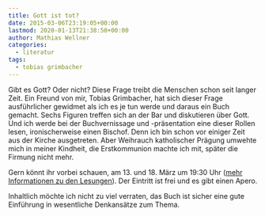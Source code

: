 ```yaml
---
title: Gott ist tot?
date: 2015-03-06T23:19:05+00:00
lastmod: 2020-01-13T21:38:50+00:00
author: Mathias Wellner
categories:
  - literatur
tags:
  - tobias grimbacher
---
```

Gibt es Gott? Oder nicht? Diese Frage treibt die Menschen schon seit langer Zeit. Ein Freund von mir, Tobias Grimbacher, hat sich dieser Frage ausführlicher gewidmet als ich es je tun werde und daraus ein Buch gemacht. Sechs Figuren treffen sich an der Bar und diskutieren über Gott. Und ich werde bei der Buchvernissage und -präsentation eine dieser Rollen lesen, ironischerweise einen Bischof. Denn ich bin schon vor einiger Zeit aus der Kirche ausgetreten. Aber Weihrauch katholischer Prägung umwehte mich in meiner Kindheit, die Erstkommunion machte ich mit, später die Firmung nicht mehr. 

Gern könnt ihr vorbei schauen, am 13. und 18. März um 19:30 Uhr (<a href="http://die-aus-zuerich.ch/mediawiki/index.php?title=%C3%9Cber_dem_Wasser" title="Über dem Wasser" target="_blank">mehr Informationen zu den Lesungen</a>). Der Eintritt ist frei und es gibt einen Apero. 

Inhaltlich möchte ich nicht zu viel verraten, das Buch ist sicher eine gute Einführung in wesentliche Denkansätze zum Thema.